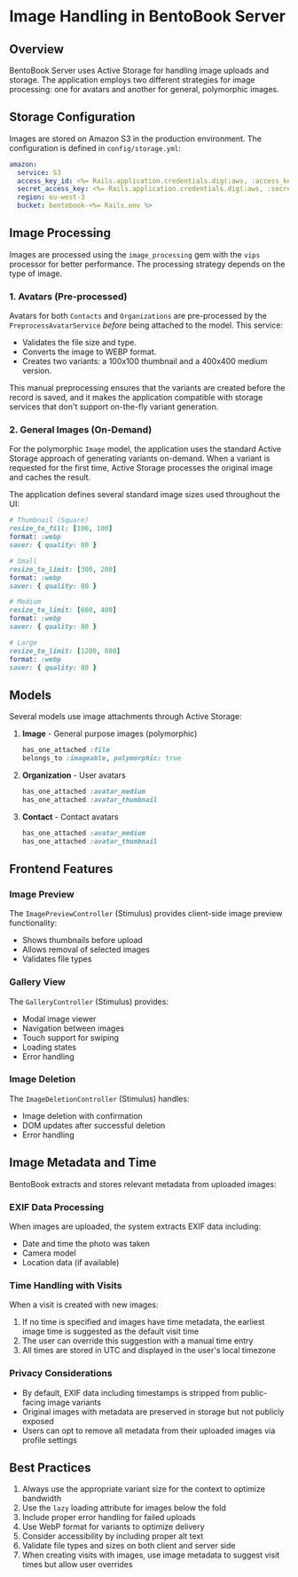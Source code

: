 # Image Handling in BentoBook Server

## Overview
BentoBook Server uses Active Storage for handling image uploads and storage. The application employs two different strategies for image processing: one for avatars and another for general, polymorphic images.

## Storage Configuration
Images are stored on Amazon S3 in the production environment. The configuration is defined in `config/storage.yml`:

```yml
amazon:
  service: S3
  access_key_id: <%= Rails.application.credentials.dig(:aws, :access_key_id) %>
  secret_access_key: <%= Rails.application.credentials.dig(:aws, :secret_access_key) %>
  region: eu-west-3
  bucket: bentobook-<%= Rails.env %>
```

## Image Processing
Images are processed using the `image_processing` gem with the `vips` processor for better performance. The processing strategy depends on the type of image.

### 1. Avatars (Pre-processed)
Avatars for both `Contacts` and `Organizations` are pre-processed by the `PreprocessAvatarService` *before* being attached to the model. This service:

*   Validates the file size and type.
*   Converts the image to WEBP format.
*   Creates two variants: a 100x100 thumbnail and a 400x400 medium version.

This manual preprocessing ensures that the variants are created before the record is saved, and it makes the application compatible with storage services that don't support on-the-fly variant generation.

### 2. General Images (On-Demand)
For the polymorphic `Image` model, the application uses the standard Active Storage approach of generating variants on-demand. When a variant is requested for the first time, Active Storage processes the original image and caches the result.

The application defines several standard image sizes used throughout the UI:

```ruby
# Thumbnail (Square)
resize_to_fill: [100, 100]
format: :webp
saver: { quality: 80 }

# Small
resize_to_limit: [300, 200]
format: :webp
saver: { quality: 80 }

# Medium
resize_to_limit: [600, 400]
format: :webp
saver: { quality: 80 }

# Large
resize_to_limit: [1200, 800]
format: :webp
saver: { quality: 80 }
```

## Models
Several models use image attachments through Active Storage:

1.  **Image** - General purpose images (polymorphic)
    ```ruby
    has_one_attached :file
    belongs_to :imageable, polymorphic: true
    ```

2.  **Organization** - User avatars
    ```ruby
    has_one_attached :avatar_medium
    has_one_attached :avatar_thumbnail
    ```

3.  **Contact** - Contact avatars
    ```ruby
    has_one_attached :avatar_medium
    has_one_attached :avatar_thumbnail
    ```

## Frontend Features

### Image Preview
The `ImagePreviewController` (Stimulus) provides client-side image preview functionality:
- Shows thumbnails before upload
- Allows removal of selected images
- Validates file types

### Gallery View
The `GalleryController` (Stimulus) provides:
- Modal image viewer
- Navigation between images
- Touch support for swiping
- Loading states
- Error handling

### Image Deletion
The `ImageDeletionController` (Stimulus) handles:
- Image deletion with confirmation
- DOM updates after successful deletion
- Error handling

## Image Metadata and Time
BentoBook extracts and stores relevant metadata from uploaded images:

### EXIF Data Processing
When images are uploaded, the system extracts EXIF data including:
- Date and time the photo was taken
- Camera model
- Location data (if available)

### Time Handling with Visits
When a visit is created with new images:
1. If no time is specified and images have time metadata, the earliest image time is suggested as the default visit time
2. The user can override this suggestion with a manual time entry
3. All times are stored in UTC and displayed in the user's local timezone

### Privacy Considerations
- By default, EXIF data including timestamps is stripped from public-facing image variants
- Original images with metadata are preserved in storage but not publicly exposed
- Users can opt to remove all metadata from their uploaded images via profile settings

## Best Practices
1. Always use the appropriate variant size for the context to optimize bandwidth
2. Use the `lazy` loading attribute for images below the fold
3. Include proper error handling for failed uploads
4. Use WebP format for variants to optimize delivery
5. Consider accessibility by including proper alt text
6. Validate file types and sizes on both client and server side
7. When creating visits with images, use image metadata to suggest visit times but allow user overrides
